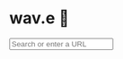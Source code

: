 <!doctype html>
<html lang="en">
  <head>
    <meta charset="UTF-8" />
    <meta name="referrer" content="no-referrer" />
    <meta http-equiv="X-Content-Type-Options" content="nosniff" />
    <meta name="viewport" content="width=device-width, initial-scale=1.0" />
    <link rel="shortcut icon" id="tab-favicon" href="favicon.png" />
    <title id="t">Home</title>
    <link rel="stylesheet" href="/assets/css/global.css?v=6" />
    <link rel="stylesheet" href="/assets/css/h.css?v=01" />
    <link rel="stylesheet" href="/assets/css/nav.css?v=01" />
    <script async src="https://pagead2.googlesyndication.com/pagead/js/adsbygoogle.js?client=ca-pub-6840529569014734"
     crossorigin="anonymous"></script>
  </head>
  <body class="center" onload="SplashT">
    <div class="f-nav"></div>
    <div id="particles-js">
      <script rel="preload" src="https://cdn.jsdelivr.net/particles.js/2.0.0/"></script>
      <div class="main">
<h1 class="title">wav.e 🌊</h1>
        <p id="splash"></p>
        <div class="search-container">
          <form id="fv" method="POST">
            <input
              id="iv"
              class="search-home"
              placeholder="Search or enter a URL"
              type="text" />
          </form>
        </div>
      </div>
    </div>
    <script src="assets/js/i.js?v=03"></script>
    <script src="/assets/js/home.js?v=00"></script>
    <script src="./assets/ultra/bundle.js?v=10-02-2024"></script>
    <script src="./assets/ultra/config.js?v=10-02-2024"></script>
    <script src="assets/js/f.js"></script>
    <script src="/assets/js/mv.js?v=003"></script>
    <!-- DO NOT REMOVE-->
    <script async src="https://www.googletagmanager.com/gtag/js?id=G-WKJQ5QHQTJ"></script>
    <script>
      window.dataLayer = window.dataLayer || []
      function gtag() {
        dataLayer.push(arguments)
      }
      gtag("js", new Date())

      gtag("config", "G-WKJQ5QHQTJ")
    </script>
    <!-- DO NOT REMOVE-->
  </body>
</html>
